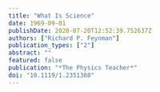 ```yaml
---
title: "What Is Science"
date: 1969-09-01
publishDate: 2020-07-20T12:52:39.752637Z
authors: ["Richard P. Feynman"]
publication_types: ["2"]
abstract: ""
featured: false
publication: "*The Physics Teacher*"
doi: "10.1119/1.2351388"
---
```



